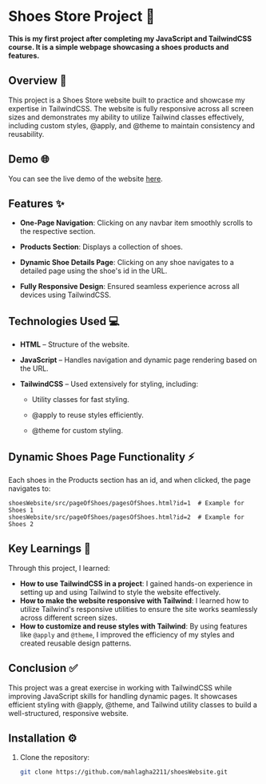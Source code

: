# Shoes Store Project 👞

**This is my first project after completing my JavaScript and TailwindCSS course. It is a simple webpage showcasing a shoes products and features.**
## Overview 📝

This project is a Shoes Store website built to practice and showcase my expertise in TailwindCSS. The website is fully responsive across all screen sizes and demonstrates my ability to   utilize Tailwind classes effectively, including custom styles, @apply, and @theme to maintain consistency and reusability.


## Demo 🌐

You can see the live demo of the website [here](https://mahlagha2211.github.io/shoesWebsite/).


## Features ✨

- **One-Page Navigation**: Clicking on any navbar item smoothly scrolls to the respective section.

- **Products Section**: Displays a collection of shoes.

- **Dynamic Shoe Details Page**: Clicking on any shoe navigates to a detailed page using the shoe's id in the URL.

- **Fully Responsive Design**: Ensured seamless experience across all devices using TailwindCSS.


## Technologies Used 💻

- **HTML** – Structure of the website.

- **JavaScript** – Handles navigation and dynamic page rendering based on the URL.

- **TailwindCSS** – Used extensively for styling, including:

   - Utility classes for fast styling.

   - @apply to reuse styles efficiently.

   - @theme for custom styling.

 
## Dynamic Shoes Page Functionality ⚡

Each shoes in the Products section has an id, and when clicked, the page navigates to:

```
shoesWebsite/src/pageOfShoes/pagesOfShoes.html?id=1  # Example for Shoes 1
shoesWebsite/src/pageOfShoes/pagesOfShoes.html?id=2  # Example for Shoes 2

```

## Key Learnings 🧠

Through this project, I learned:

- **How to use TailwindCSS in a project**: I gained hands-on experience in setting up and using Tailwind to style the website effectively.
- **How to make the website responsive with Tailwind**: I learned how to utilize Tailwind's responsive utilities to ensure the site works seamlessly across different screen sizes. 
- **How to customize and reuse styles with Tailwind**: By using features like `@apply` and `@theme`, I improved the efficiency of my styles and created reusable design patterns. 

## Conclusion ✅

This project was a great exercise in working with TailwindCSS while improving JavaScript skills for handling dynamic pages. It showcases efficient styling with @apply, @theme, and Tailwind utility classes to build a well-structured, responsive website.


## Installation ⚙️

1. Clone the repository:
   ```bash
   git clone https://github.com/mahlagha2211/shoesWebsite.git


